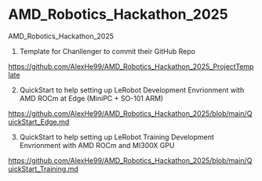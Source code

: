 # AMD_Robotics_Hackathon_2025
AMD_Robotics_Hackathon_2025


1. Template for Chanllenger to commit their GitHub Repo

https://github.com/AlexHe99/AMD_Robotics_Hackathon_2025_ProjectTemplate


2. QuickStart to help setting up LeRobot Development Envrionment with AMD ROCm at Edge (MiniPC + SO-101 ARM)

https://github.com/AlexHe99/AMD_Robotics_Hackathon_2025/blob/main/QuickStart_Edge.md

3. QuickStart to help setting up LeRobot Training Development Envrionment with AMD ROCm and MI300X GPU

https://github.com/AlexHe99/AMD_Robotics_Hackathon_2025/blob/main/QuickStart_Training.md
